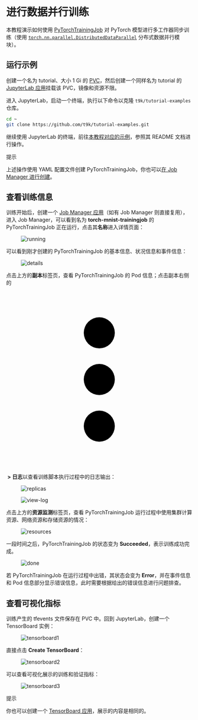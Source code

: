 # 进行数据并行训练

本教程演示如何使用 <a target="_blank" rel="noopener noreferrer" href="https://t9k.github.io/user-manuals/latest/modules/jobs/pytorchtrainingjob.html">PyTorchTrainingJob</a> 对 PyTorch 模型进行多工作器同步训练（使用 <a target="_blank" rel="noopener noreferrer" href="https://pytorch.org/docs/stable/generated/torch.nn.parallel.DistributedDataParallel.html">`torch.nn.parallel.DistributedDataParallel`</a> 分布式数据并行模块）。

## 运行示例

创建一个名为 tutorial、大小 1 Gi 的 [PVC](../../storage/volume.md)，然后创建一个同样名为 tutorial 的 [JupyterLab 应用](../../app/jupyter-lab.md)挂载该 PVC，镜像和资源不限。

进入 JupyterLab，启动一个终端，执行以下命令以克隆 `t9k/tutorial-examples` 仓库。

```bash
cd ~
git clone https://github.com/t9k/tutorial-examples.git
```

继续使用 JupyterLab 的终端，前往<a target="_blank" rel="noopener noreferrer" href="https://github.com/t9k/tutorial-examples/tree/master/job/pytorchtrainingjob/ddp">本教程对应的示例</a>，参照其 README 文档进行操作。

<aside class="note tip">
<div class="title">提示</div>

上述操作使用 YAML 配置文件创建 PyTorchTrainingJob，你也可以[在 Job Manager 进行创建]()。

</aside>

## 查看训练信息

训练开始后，创建一个 [Job Manager 应用](../../app/job-manager.md)（如有 Job Manager 则直接复用），进入 Job Manager，可以看到名为 **torch-mnist-trainingjob** 的 PyTorchTrainingJob 正在运行，点击其**名称**进入详情页面：

<figure class="screenshot">
    <img alt="running" src="../../assets/task/train-model/torch-ddp/running.png" />
</figure>

可以看到刚才创建的 PyTorchTrainingJob 的基本信息、状况信息和事件信息：

<figure class="screenshot">
    <img alt="details" src="../../assets/task/train-model/torch-ddp/details.png" />
</figure>

点击上方的**副本**标签页，查看 PyTorchTrainingJob 的 Pod 信息；点击副本右侧的 <span class="twemoji"><svg xmlns="http://www.w3.org/2000/svg" viewBox="0 0 24 24"><path d="M12 16a2 2 0 0 1 2 2 2 2 0 0 1-2 2 2 2 0 0 1-2-2 2 2 0 0 1 2-2m0-6a2 2 0 0 1 2 2 2 2 0 0 1-2 2 2 2 0 0 1-2-2 2 2 0 0 1 2-2m0-6a2 2 0 0 1 2 2 2 2 0 0 1-2 2 2 2 0 0 1-2-2 2 2 0 0 1 2-2Z"></path></svg></span>**&nbsp;> 日志**以查看训练脚本执行过程中的日志输出：

<figure class="screenshot">
    <img alt="replicas" src="../../assets/task/train-model/torch-ddp/replicas.png" />
</figure>

<figure class="screenshot">
    <img alt="view-log" src="../../assets/task/train-model/torch-ddp/view-log.png" />
</figure>

点击上方的**资源监测**标签页，查看 PyTorchTrainingJob 运行过程中使用集群计算资源、网络资源和存储资源的情况：

<figure class="screenshot">
    <img alt="resources" src="../../assets/task/train-model/torch-ddp/resources.png" />
</figure>

一段时间之后，PyTorchTrainingJob 的状态变为 **Succeeded**，表示训练成功完成。

<figure class="screenshot">
    <img alt="done" src="../../assets/task/train-model/torch-ddp/done.png" />
</figure>

若 PyTorchTrainingJob 在运行过程中出错，其状态会变为 **Error**，并在事件信息和 Pod 信息部分显示错误信息，此时需要根据给出的错误信息进行问题排查。

## 查看可视化指标

训练产生的 tfevents 文件保存在 PVC 中。回到 JupyterLab，创建一个 TensorBoard 实例：

<figure class="screenshot">
    <img alt="tensorboard1" src="../../assets/task/train-model/torch-ddp/tensorboard1.png" />
</figure>

直接点击 **Create TensorBoard**：

<figure class="screenshot">
    <img alt="tensorboard2" src="../../assets/task/train-model/torch-ddp/tensorboard2.png" />
</figure>

可以查看可视化展示的训练和验证指标：

<figure class="screenshot">
    <img alt="tensorboard3" src="../../assets/task/train-model/torch-ddp/tensorboard3.png" />
</figure>

<aside class="note tip">
<div class="title">提示</div>

你也可以创建一个 [TensorBoard 应用](../../app/tensorboard.md)，展示的内容是相同的。

</aside>
